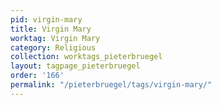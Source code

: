 ```yaml
---
pid: virgin-mary
title: Virgin Mary
worktag: Virgin Mary
category: Religious
collection: worktags_pieterbruegel
layout: tagpage_pieterbruegel
order: '166'
permalink: "/pieterbruegel/tags/virgin-mary/"
---
```

